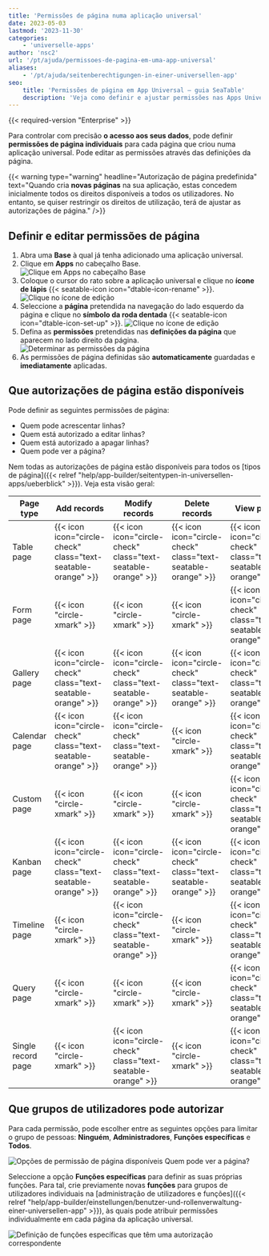 ```yaml
---
title: 'Permissões de página numa aplicação universal'
date: 2023-05-03
lastmod: '2023-11-30'
categories:
    - 'universelle-apps'
author: 'nsc2'
url: '/pt/ajuda/permissoes-de-pagina-em-uma-app-universal'
aliases:
    - '/pt/ajuda/seitenberechtigungen-in-einer-universellen-app'
seo:
    title: 'Permissões de página em App Universal – guia SeaTable'
    description: 'Veja como definir e ajustar permissões nas Apps Universais do SeaTable, controlando acesso, edição e funções de cada usuário.'
---
```


{{< required-version "Enterprise" >}}

Para controlar com precisão **o acesso aos seus dados**, pode definir **permissões de página individuais** para cada página que criou numa aplicação universal. Pode editar as permissões através das definições da página.

{{< warning  type="warning" headline="Autorização de página predefinida" text="Quando cria **novas páginas** na sua aplicação, estas concedem inicialmente todos os direitos disponíveis a todos os utilizadores. No entanto, se quiser restringir os direitos de utilização, terá de ajustar as autorizações de página." />}}

## Definir e editar permissões de página

1. Abra uma **Base** à qual já tenha adicionado uma aplicação universal.
2. Clique em **Apps** no cabeçalho Base.
![Clique em Apps no cabeçalho Base](images/click-apps-in-the-base-header.jpg)
3. Coloque o cursor do rato sobre a aplicação universal e clique no **ícone de lápis** {{< seatable-icon icon="dtable-icon-rename" >}}.
![Clique no ícone de edição](images/add-page-to-universal-app-1.png)
4. Seleccione a **página** pretendida na navegação do lado esquerdo da página e clique no **símbolo da roda dentada** {{< seatable-icon icon="dtable-icon-set-up" >}}.
![Clique no ícone de edição](images/page-permissions-universal-app.png)
5. Defina as **permissões** pretendidas nas **definições da página** que aparecem no lado direito da página.
![Determinar as permissões da página](images/page-permissions.png)
6. As permissões de página definidas são **automaticamente** guardadas e **imediatamente** aplicadas.

## Que autorizações de página estão disponíveis

Pode definir as seguintes permissões de página:

- Quem pode acrescentar linhas?
- Quem está autorizado a editar linhas?
- Quem está autorizado a apagar linhas?
- Quem pode ver a página?

Nem todas as autorizações de página estão disponíveis para todos os [tipos de página]({{< relref "help/app-builder/seitentypen-in-universellen-apps/ueberblick" >}}). Veja esta visão geral:

| Page type                             | Add records                                                     | Modify records                                                  | Delete records                                                  | View page                                                       |
| ------------------------------------- | --------------------------------------------------------------- | ----------------------------------------------------------------| --------------------------------------------------------------- | --------------------------------------------------------------- |
| Table page                            | {{< icon icon="circle-check" class="text-seatable-orange" >}} | {{< icon icon="circle-check" class="text-seatable-orange" >}} | {{< icon icon="circle-check" class="text-seatable-orange" >}} | {{< icon icon="circle-check" class="text-seatable-orange" >}} |
| Form page                             | {{< icon "circle-xmark" >}}                                     | {{< icon "circle-xmark" >}}                                     | {{< icon "circle-xmark" >}}                                     | {{< icon icon="circle-check" class="text-seatable-orange" >}} |
| Gallery page                          | {{< icon icon="circle-check" class="text-seatable-orange" >}} | {{< icon icon="circle-check" class="text-seatable-orange" >}} | {{< icon icon="circle-check" class="text-seatable-orange" >}} | {{< icon icon="circle-check" class="text-seatable-orange" >}} |
| Calendar page                         | {{< icon icon="circle-check" class="text-seatable-orange" >}} | {{< icon icon="circle-check" class="text-seatable-orange" >}} | {{< icon "circle-xmark" >}}                                     | {{< icon icon="circle-check" class="text-seatable-orange" >}} |
| Custom page                           | {{< icon "circle-xmark" >}}                                     | {{< icon "circle-xmark" >}}                                     | {{< icon "circle-xmark" >}}                                     | {{< icon icon="circle-check" class="text-seatable-orange" >}} |
| Kanban page                           | {{< icon icon="circle-check" class="text-seatable-orange" >}} | {{< icon icon="circle-check" class="text-seatable-orange" >}} | {{< icon icon="circle-check" class="text-seatable-orange" >}} | {{< icon icon="circle-check" class="text-seatable-orange" >}} |
| Timeline page                         | {{< icon "circle-xmark" >}}                                     | {{< icon icon="circle-check" class="text-seatable-orange" >}} | {{< icon "circle-xmark" >}}                                     | {{< icon icon="circle-check" class="text-seatable-orange" >}} |
| Query page                            | {{< icon "circle-xmark" >}}                                     | {{< icon "circle-xmark" >}}                                     | {{< icon "circle-xmark" >}}                                     | {{< icon icon="circle-check" class="text-seatable-orange" >}} |
| Single record page                    | {{< icon "circle-xmark" >}}                                     | {{< icon icon="circle-check" class="text-seatable-orange" >}} | {{< icon "circle-xmark" >}}                                     | {{< icon icon="circle-check" class="text-seatable-orange" >}} |

## Que grupos de utilizadores pode autorizar

Para cada permissão, pode escolher entre as seguintes opções para limitar o grupo de pessoas: **Ninguém**, **Administradores**, **Funções específicas** e **Todos**.

![Opções de permissão de página disponíveis Quem pode ver a página?](images/page-permission-who-can-add-records.png)

Seleccione a opção **Funções específicas** para definir as suas próprias funções. Para tal, crie previamente novas **funções** para grupos de utilizadores individuais na [administração de utilizadores e funções]({{< relref "help/app-builder/einstellungen/benutzer-und-rollenverwaltung-einer-universellen-app" >}}), às quais pode atribuir permissões individualmente em cada página da aplicação universal.

![Definição de funções específicas que têm uma autorização correspondente](images/define-roles.png)
